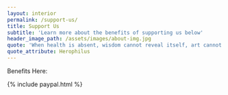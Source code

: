 ```yaml
---
layout: interior
permalink: /support-us/
title: Support Us
subtitle: 'Learn more about the benefits of supporting us below'
header_image_path: /assets/images/about-img.jpg
quote: 'When health is absent, wisdom cannot reveal itself, art cannot manifest, strength cannot fight, wealth becomes useless, and intelligence cannot be applied.'
quote_attribute: Herophilus
---
```



Benefits Here:

{% include paypal.html %}